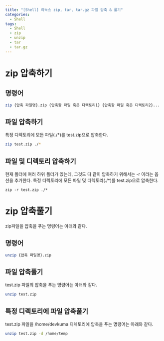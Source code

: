 ```yaml
---
title: "[Shell] 리눅스 zip, tar, tar.gz 파일 압축 & 풀기"
categories:
  - Shell
tags:
  - Shell
  - zip
  - unzip
  - tar
  - tar.gz
---
```


# zip 압축하기

## 명령어

```bash
zip {압축 파일명}.zip {압축할 파일 혹은 디렉토리1} {압축할 파일 혹은 디렉토리2}...
```

## 파일 압축하기

특정 디렉토리에 모든 파일(./*)를 test.zip으로 압축한다.

```bash
zip test.zip ./*
```
## 파일 및 디렉토리 압축하기

현재 폴더에 여러 하위 폴더가 있는데, 그것도 다 같이 압축하기 위해서는 -r 이라는 옵션을 추가한다.
특정 디렉토리에 모든 파일 및 디렉토리(./*)를 test.zip으로 압축한다.

```
zip -r test.zip ./*
```

# zip 압축풀기

zip파일을 압축을 푸는 명령어는 아래와 같다.

## 명령어

```bash
unzip {압축 파일명}.zip
```

## 파일 압축풀기

test.zip 파일의 압축을 푸는 명령어는 아래와 같다.

```bash
unzip test.zip
```

## 특정 디렉토리에 파일 압축풀기

test.zip 파일을 /home/devkuma 디렉토리에 압축을 푸는 명령어는 아래와 같다.

```bash
unzip test.zip -d /home/temp 
```

